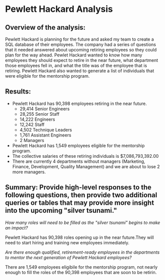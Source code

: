 # Pewlett Hackard Analysis

## Overview of the analysis:

Pewlett Hackard is planning for the future and asked my team to create a SQL database of their employees. The company had a series of questions that it needed answered about upcoming retiring employees so they could plan for the way ahead. Pewlet Hackard wanted to know how many employees they should expect to retire in the near future, what department those employees fell in, and what the title was of the employee that is retiring. Pewlett Hackard also wanted to generate a list of individuals that were eligible for the mentorship program.

## Results: 

- Pewlett Hackard has 90,398 employees retiring in the near future.
  - 29,414 Senior Engineers
  - 28,255 Senior Staff
  - 14,222 Engineers
  - 12,242 Staff
  - 4,502 Technique Leaders
  - 1,761 Assistant Engineers
  - 2 Managers
- Pewlett Hackard has 1,549 employees eligible for the mentorship program.
- The collective salaries of these retiring individuals is $7,086,793,392.00
- There are currently 4 departments without managers (Marketing, Finance, Development, Quality Management) and we are about to lose 2 more managers.

## Summary: Provide high-level responses to the following questions, then provide two additional queries or tables that may provide more insight into the upcoming "silver tsunami."

*How many roles will need to be filled as the "silver tsunami" begins to make an impact?*

Pewlett Hackard has 90,398 roles opening up in the near future.They will need to start hiring and training new employees immediately. 

*Are there enough qualified, retirement-ready employees in the departments to mentor the next generation of Pewlett Hackard employees?*

There are 1,549 employees eligibile for the mentorship program, not nearly enough to fill the roles of the 90,398 employees that are soon to be retirin. 
